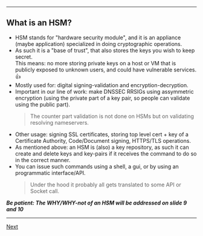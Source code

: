 ------------------
## What is an HSM?

-   HSM stands for "hardware security module", and it is an appliance
    (maybe application) specialized in doing cryptographic operations.
-   As such it is a "base of trust", that also stores the keys you wish to
    keep secret.  
    This means: no more storing private keys on a host or VM that is publicly 
    exposed to unknown users, and could have vulnerable services. :+1:
-   Mostly used for: digital signing-validation and encryption-decryption.
-   Important in our line of work: make DNSSEC RRSIGs using assymmetric encryption
    (using the private part of a key pair, so people can validate using the public part).
    > The counter part validation is not done on HSMs but on validating resolving nameservers.
-   Other usage:  signing SSL certificates, storing top level cert + key
    of a Certificate Authority, Code/Document signing, HTTPS/TLS
    operations.
-   As mentioned above: an HSM is (also) a key repository, as such it can create and
    delete keys and key-pairs if it receives the command to do so in the
    correct manner.
-   You can issue such commands using a shell, a gui, or by using an
    programmatic interface/API.
    > Under the hood it probably all gets translated to some API or Socket
    call.

***Be patient: The WHY/WHY-not of an HSM will be addressed on slide 9 and 10***

--------------------
[Next](https://github.com/niek-sidn/hsm_workshop_nethsm/blob/main/Slide02.md)
